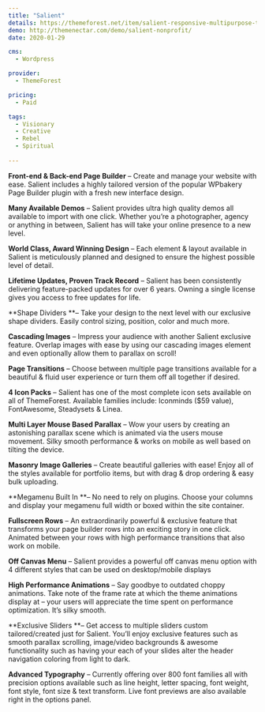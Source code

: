 ```yaml
---
title: "Salient"
details: https://themeforest.net/item/salient-responsive-multipurpose-theme/4363266
demo: http://themenectar.com/demo/salient-nonprofit/
date: 2020-01-29

cms: 
  - Wordpress

provider: 
  - ThemeForest

pricing:
  - Paid

tags:
  - Visionary
  - Creative
  - Rebel
  - Spiritual
  
---
```


**Front-end & Back-end Page Builder** – Create and manage your website with ease. Salient includes a highly tailored version of the popular WPbakery Page Builder plugin with a fresh new interface design.

**Many Available Demos** – Salient provides ultra high quality demos all available to import with one click. Whether you’re a photographer, agency or anything in between, Salient has will take your online presence to a new level.

**World Class, Award Winning Design** – Each element & layout available in Salient is meticulously planned and designed to ensure the highest possible level of detail.

**Lifetime Updates, Proven Track Record** – Salient has been consistently delivering feature-packed updates for over 6 years. Owning a single license gives you access to free updates for life.

**Shape Dividers **– Take your design to the next level with our exclusive shape dividers. Easily control sizing, position, color and much more.

**Cascading Images** – Impress your audience with another Salient exclusive feature. Overlap images with ease by using our cascading images element and even optionally allow them to parallax on scroll!

**Page Transitions** – Choose between multiple page transitions available for a beautiful & fluid user experience or turn them off all together if desired.

**4 Icon Packs** – Salient has one of the most complete icon sets available on all of ThemeForest. Available families include: Iconminds ($59 value), FontAwesome, Steadysets & Linea.

**Multi Layer Mouse Based Parallax** – Wow your users by creating an astonishing parallax scene which is animated via the users mouse movement. Silky smooth performance & works on mobile as well based on tilting the device.

**Masonry Image Galleries** – Create beautiful galleries with ease! Enjoy all of the styles available for portfolio items, but with drag & drop ordering & easy bulk uploading.

**Megamenu Built In **– No need to rely on plugins. Choose your columns and display your megamenu full width or boxed within the site container.

**Fullscreen Rows** – An extraordinarily powerful & exclusive feature that transforms your page builder rows into an exciting story in one click. Animated between your rows with high performance transitions that also work on mobile.

**Off Canvas Menu** – Salient provides a powerful off canvas menu option with 4 different styles that can be used on desktop/mobile displays

**High Performance Animations** – Say goodbye to outdated choppy animations. Take note of the frame rate at which the theme animations display at – your users will appreciate the time spent on performance optimization. It’s silky smooth.

**Exclusive Sliders **– Get access to multiple sliders custom tailored/created just for Salient. You’ll enjoy exclusive features such as smooth parallax scrolling, image/video backgrounds & awesome functionality such as having your each of your slides alter the header navigation coloring from light to dark.

**Advanced Typography** – Currently offering over 800 font families all with precision options available such as line height, letter spacing, font weight, font style, font size & text transform. Live font previews are also available right in the options panel.
